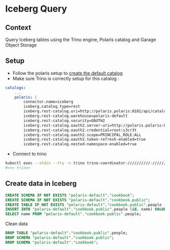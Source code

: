 # Iceberg Query

## Context
Query Iceberg tables using the Trino engine, Polaris catalog and Garage Object Storage

## Setup
- Follow the polaris setup to [create the default catalog](../catalogs/polaris.md)
- Make sure Trino is correctly setup for this catalog : 
```yaml
catalogs:
    ...
    polaris: |
        connector.name=iceberg
        iceberg.catalog.type=rest
        iceberg.rest-catalog.uri=http://polaris.polaris:8181/api/catalog
        iceberg.rest-catalog.warehouse=polaris-default
        iceberg.rest-catalog.security=OAUTH2
        iceberg.rest-catalog.oauth2.server-uri=http://polaris.polaris:8181/api/catalog/v1/oauth/tokens
        iceberg.rest-catalog.oauth2.credential=root:s3cr3t
        iceberg.rest-catalog.oauth2.scope=PRINCIPAL_ROLE:ALL
        iceberg.rest-catalog.oauth2.token-refresh-enabled=true
        iceberg.rest-catalog.nested-namespace-enabled=true
```
- Connect to trino
```sh
kubectl exec --stdin --tty -n trino trino-coordinator-//////////-////// -- trino
#>>> trino>
```

## Create data in Iceberg
```sql
CREATE SCHEMA IF NOT EXISTS "polaris-default"."cookbook";
CREATE SCHEMA IF NOT EXISTS "polaris-default"."cookbook.public";
CREATE TABLE IF NOT EXISTS "polaris-default"."cookbook.public".people (id INTEGER, name VARCHAR);
INSERT INTO "polaris-default"."cookbook.public".people (id, name) VALUES (1, 'Alice'), (2, 'Bob');
SELECT name FROM "polaris-default"."cookbook.public".people;
```

Clean data
```sql
DROP TABLE "polaris-default"."cookbook.public".people;
DROP SCHEMA "polaris-default"."cookbook.public";
DROP SCHEMA "polaris-default"."cookbook";
```